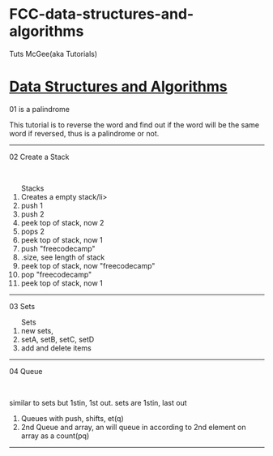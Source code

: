 # FCC-data-structures-and-algorithms
Tuts McGee(aka Tutorials)


<h1><a href="https://www.youtube.com/watch?v=t2CEgPsws3U">Data Structures and Algorithms</a></h1>

<p>01 is a palindrome</p>
<p>This tutorial is to reverse the word and find out if the word will be the same word if reversed, thus is a palindrome or not.<p>
<hr> 

<p>02 Create a Stack</p><br>
<ol>Stacks
  <li>Creates a empty stack/li>
  <li>push 1</li>
  <li>push 2</li>
  <li>peek top of stack, now 2</li>
  <li>pops 2</li>
  <li>peek top of stack, now 1</li>
  <li>push "freecodecamp"</li>
  <li>.size, see length of stack</li>
  <li>peek top of stack, now "freecodecamp"</li>
  <li>pop "freecodecamp"</li>
  <li>peek top of stack, now 1</li>
</ol>
<hr>

<p>03 Sets</p>
<ol>Sets
  <li>new sets, </li>
  <li>setA, setB, setC, setD</li>
  <li>add and delete items</li>
</ol>
<hr>

<p>04 Queue</p><br>
<p>similar to sets but 1stin, 1st out. sets are 1stin, last out</p>
<ol>
  <li>Queues with push, shifts, et(q)</li>
  <li>2nd Queue and array, an will queue in according to 2nd element on array as a count(pq)</li>
</ol>

<hr>
